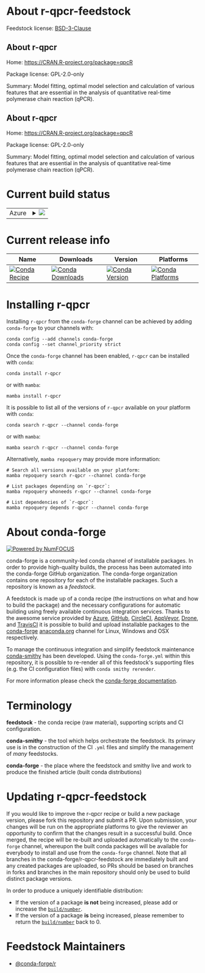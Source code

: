About r-qpcr-feedstock
======================

Feedstock license: [BSD-3-Clause](https://github.com/conda-forge/r-qpcr-feedstock/blob/main/LICENSE.txt)


About r-qpcr
------------

Home: https://CRAN.R-project.org/package=qpcR

Package license: GPL-2.0-only

Summary: Model fitting, optimal model selection and calculation of various features that are essential in the analysis of quantitative real-time polymerase chain reaction (qPCR).

About r-qpcr
------------

Home: https://CRAN.R-project.org/package=qpcR

Package license: GPL-2.0-only

Summary: Model fitting, optimal model selection and calculation of various features that are essential in the analysis of quantitative real-time polymerase chain reaction (qPCR).

Current build status
====================


<table>
    
  <tr>
    <td>Azure</td>
    <td>
      <details>
        <summary>
          <a href="https://dev.azure.com/conda-forge/feedstock-builds/_build/latest?definitionId=9786&branchName=main">
            <img src="https://dev.azure.com/conda-forge/feedstock-builds/_apis/build/status/r-qpcr-feedstock?branchName=main">
          </a>
        </summary>
        <table>
          <thead><tr><th>Variant</th><th>Status</th></tr></thead>
          <tbody><tr>
              <td>linux_64_r_base4.3</td>
              <td>
                <a href="https://dev.azure.com/conda-forge/feedstock-builds/_build/latest?definitionId=9786&branchName=main">
                  <img src="https://dev.azure.com/conda-forge/feedstock-builds/_apis/build/status/r-qpcr-feedstock?branchName=main&jobName=linux&configuration=linux%20linux_64_r_base4.3" alt="variant">
                </a>
              </td>
            </tr><tr>
              <td>linux_64_r_base4.4</td>
              <td>
                <a href="https://dev.azure.com/conda-forge/feedstock-builds/_build/latest?definitionId=9786&branchName=main">
                  <img src="https://dev.azure.com/conda-forge/feedstock-builds/_apis/build/status/r-qpcr-feedstock?branchName=main&jobName=linux&configuration=linux%20linux_64_r_base4.4" alt="variant">
                </a>
              </td>
            </tr><tr>
              <td>win_64_r_base4.3</td>
              <td>
                <a href="https://dev.azure.com/conda-forge/feedstock-builds/_build/latest?definitionId=9786&branchName=main">
                  <img src="https://dev.azure.com/conda-forge/feedstock-builds/_apis/build/status/r-qpcr-feedstock?branchName=main&jobName=win&configuration=win%20win_64_r_base4.3" alt="variant">
                </a>
              </td>
            </tr><tr>
              <td>win_64_r_base4.4</td>
              <td>
                <a href="https://dev.azure.com/conda-forge/feedstock-builds/_build/latest?definitionId=9786&branchName=main">
                  <img src="https://dev.azure.com/conda-forge/feedstock-builds/_apis/build/status/r-qpcr-feedstock?branchName=main&jobName=win&configuration=win%20win_64_r_base4.4" alt="variant">
                </a>
              </td>
            </tr>
          </tbody>
        </table>
      </details>
    </td>
  </tr>
</table>

Current release info
====================

| Name | Downloads | Version | Platforms |
| --- | --- | --- | --- |
| [![Conda Recipe](https://img.shields.io/badge/recipe-r--qpcr-green.svg)](https://anaconda.org/conda-forge/r-qpcr) | [![Conda Downloads](https://img.shields.io/conda/dn/conda-forge/r-qpcr.svg)](https://anaconda.org/conda-forge/r-qpcr) | [![Conda Version](https://img.shields.io/conda/vn/conda-forge/r-qpcr.svg)](https://anaconda.org/conda-forge/r-qpcr) | [![Conda Platforms](https://img.shields.io/conda/pn/conda-forge/r-qpcr.svg)](https://anaconda.org/conda-forge/r-qpcr) |

Installing r-qpcr
=================

Installing `r-qpcr` from the `conda-forge` channel can be achieved by adding `conda-forge` to your channels with:

```
conda config --add channels conda-forge
conda config --set channel_priority strict
```

Once the `conda-forge` channel has been enabled, `r-qpcr` can be installed with `conda`:

```
conda install r-qpcr
```

or with `mamba`:

```
mamba install r-qpcr
```

It is possible to list all of the versions of `r-qpcr` available on your platform with `conda`:

```
conda search r-qpcr --channel conda-forge
```

or with `mamba`:

```
mamba search r-qpcr --channel conda-forge
```

Alternatively, `mamba repoquery` may provide more information:

```
# Search all versions available on your platform:
mamba repoquery search r-qpcr --channel conda-forge

# List packages depending on `r-qpcr`:
mamba repoquery whoneeds r-qpcr --channel conda-forge

# List dependencies of `r-qpcr`:
mamba repoquery depends r-qpcr --channel conda-forge
```


About conda-forge
=================

[![Powered by
NumFOCUS](https://img.shields.io/badge/powered%20by-NumFOCUS-orange.svg?style=flat&colorA=E1523D&colorB=007D8A)](https://numfocus.org)

conda-forge is a community-led conda channel of installable packages.
In order to provide high-quality builds, the process has been automated into the
conda-forge GitHub organization. The conda-forge organization contains one repository
for each of the installable packages. Such a repository is known as a *feedstock*.

A feedstock is made up of a conda recipe (the instructions on what and how to build
the package) and the necessary configurations for automatic building using freely
available continuous integration services. Thanks to the awesome service provided by
[Azure](https://azure.microsoft.com/en-us/services/devops/), [GitHub](https://github.com/),
[CircleCI](https://circleci.com/), [AppVeyor](https://www.appveyor.com/),
[Drone](https://cloud.drone.io/welcome), and [TravisCI](https://travis-ci.com/)
it is possible to build and upload installable packages to the
[conda-forge](https://anaconda.org/conda-forge) [anaconda.org](https://anaconda.org/)
channel for Linux, Windows and OSX respectively.

To manage the continuous integration and simplify feedstock maintenance
[conda-smithy](https://github.com/conda-forge/conda-smithy) has been developed.
Using the ``conda-forge.yml`` within this repository, it is possible to re-render all of
this feedstock's supporting files (e.g. the CI configuration files) with ``conda smithy rerender``.

For more information please check the [conda-forge documentation](https://conda-forge.org/docs/).

Terminology
===========

**feedstock** - the conda recipe (raw material), supporting scripts and CI configuration.

**conda-smithy** - the tool which helps orchestrate the feedstock.
                   Its primary use is in the construction of the CI ``.yml`` files
                   and simplify the management of *many* feedstocks.

**conda-forge** - the place where the feedstock and smithy live and work to
                  produce the finished article (built conda distributions)


Updating r-qpcr-feedstock
=========================

If you would like to improve the r-qpcr recipe or build a new
package version, please fork this repository and submit a PR. Upon submission,
your changes will be run on the appropriate platforms to give the reviewer an
opportunity to confirm that the changes result in a successful build. Once
merged, the recipe will be re-built and uploaded automatically to the
`conda-forge` channel, whereupon the built conda packages will be available for
everybody to install and use from the `conda-forge` channel.
Note that all branches in the conda-forge/r-qpcr-feedstock are
immediately built and any created packages are uploaded, so PRs should be based
on branches in forks and branches in the main repository should only be used to
build distinct package versions.

In order to produce a uniquely identifiable distribution:
 * If the version of a package **is not** being increased, please add or increase
   the [``build/number``](https://docs.conda.io/projects/conda-build/en/latest/resources/define-metadata.html#build-number-and-string).
 * If the version of a package **is** being increased, please remember to return
   the [``build/number``](https://docs.conda.io/projects/conda-build/en/latest/resources/define-metadata.html#build-number-and-string)
   back to 0.

Feedstock Maintainers
=====================

* [@conda-forge/r](https://github.com/orgs/conda-forge/teams/r/)

